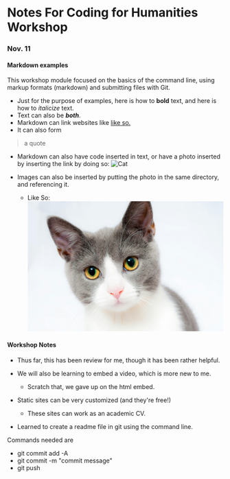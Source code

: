 <!Doctype md>

# Notes For Coding for Humanities Workshop

### Nov. 11

#### Markdown examples

This workshop module focused on the basics of the command line, using markup formats (markdown) and submitting files with Git. 
- Just for the purpose of examples, here is how to **bold** text, and here is how to _italicize_ text. 
- Text can also be **_both_**.
- Markdown can link websites like [like so.](https://dh-coding-docs.netlify.app)
- It can also form 
> a quote
- Markdown can also have code inserted in text, or have a photo inserted by inserting the link by doing so:
![Cat](https://images.pexels.com/photos/104827/cat-pet-animal-domestic-104827.jpeg?auto=compress&cs=tinysrgb&w=1260&h=750&dpr=1)

- Images can also be inserted by putting the photo in the same directory, and referencing it. 
  - Like So:
![Cat](CatPhoto-104827.jpg)

#### Workshop Notes

- Thus far, this has been review for me, though it has been rather helpful. 
- We will also be learning to embed a video, which is more new to me. 
  - Scratch that, we gave up on the html embed. 
- Static sites can be very customized (and they're free!)
  - These sites can work as an academic CV.

- Learned to create a readme file in git using the command line. 

Commands needed are 
  - git commit add -A
  - git commit -m "commit message"
  - git push
